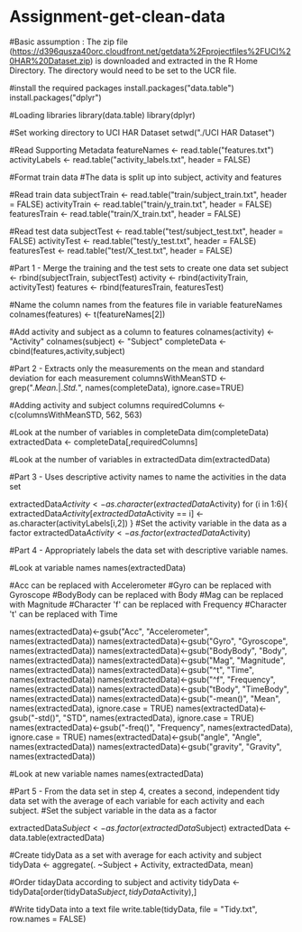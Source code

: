 # Assignment-get-clean-data
#Basic assumption : The zip file (https://d396qusza40orc.cloudfront.net/getdata%2Fprojectfiles%2FUCI%20HAR%20Dataset.zip) is downloaded and extracted in the R Home Directory. The directory would need to be set to the UCR file.

#install the required packages
install.packages("data.table")
install.packages("dplyr")

#Loading libraries
library(data.table)
library(dplyr)

#Set working directory to UCI HAR Dataset
setwd("./UCI HAR Dataset")

#Read Supporting Metadata
featureNames <- read.table("features.txt")
activityLabels <- read.table("activity_labels.txt", header = FALSE)

#Format train data
#The data is split up into subject, activity and features

#Read train data
subjectTrain <- read.table("train/subject_train.txt", header = FALSE)
activityTrain <- read.table("train/y_train.txt", header = FALSE)
featuresTrain <- read.table("train/X_train.txt", header = FALSE)

#Read test data
subjectTest <- read.table("test/subject_test.txt", header = FALSE)
activityTest <- read.table("test/y_test.txt", header = FALSE)
featuresTest <- read.table("test/X_test.txt", header = FALSE)


#Part 1 - Merge the training and the test sets to create one data set
subject <- rbind(subjectTrain, subjectTest)
activity <- rbind(activityTrain, activityTest)
features <- rbind(featuresTrain, featuresTest)

#Name the column names from the features file in variable featureNames
colnames(features) <- t(featureNames[2])

#Add activity and subject as a column to features
colnames(activity) <- "Activity"
colnames(subject) <- "Subject"
completeData <- cbind(features,activity,subject)


#Part 2 - Extracts only the measurements on the mean and standard deviation for each measurement
columnsWithMeanSTD <- grep(".*Mean.*|.*Std.*", names(completeData), ignore.case=TRUE)

#Adding activity and subject columns
requiredColumns <- c(columnsWithMeanSTD, 562, 563)

#Look at the number of variables in completeData
dim(completeData)
extractedData <- completeData[,requiredColumns]

#Look at the number of variables in extractedData
dim(extractedData)


#Part 3 - Uses descriptive activity names to name the activities in the data set

extractedData$Activity <- as.character(extractedData$Activity)
for (i in 1:6){
  extractedData$Activity[extractedData$Activity == i] <- as.character(activityLabels[i,2])
}
#Set the activity variable in the data as a factor
extractedData$Activity <- as.factor(extractedData$Activity)


#Part 4 - Appropriately labels the data set with descriptive variable names. 

#Look at variable names
names(extractedData)

#Acc can be replaced with Accelerometer
#Gyro can be replaced with Gyroscope
#BodyBody can be replaced with Body
#Mag can be replaced with Magnitude
#Character 'f' can be replaced with Frequency
#Character 't' can be replaced with Time

names(extractedData)<-gsub("Acc", "Accelerometer", names(extractedData))
names(extractedData)<-gsub("Gyro", "Gyroscope", names(extractedData))
names(extractedData)<-gsub("BodyBody", "Body", names(extractedData))
names(extractedData)<-gsub("Mag", "Magnitude", names(extractedData))
names(extractedData)<-gsub("^t", "Time", names(extractedData))
names(extractedData)<-gsub("^f", "Frequency", names(extractedData))
names(extractedData)<-gsub("tBody", "TimeBody", names(extractedData))
names(extractedData)<-gsub("-mean()", "Mean", names(extractedData), ignore.case = TRUE)
names(extractedData)<-gsub("-std()", "STD", names(extractedData), ignore.case = TRUE)
names(extractedData)<-gsub("-freq()", "Frequency", names(extractedData), ignore.case = TRUE)
names(extractedData)<-gsub("angle", "Angle", names(extractedData))
names(extractedData)<-gsub("gravity", "Gravity", names(extractedData))


#Look at new variable names
names(extractedData)


#Part 5 - From the data set in step 4, creates a second, independent tidy data set with the average of each variable for each activity and each subject.
#Set the subject variable in the data as a factor

extractedData$Subject <- as.factor(extractedData$Subject)
extractedData <- data.table(extractedData)

#Create tidyData as a set with average for each activity and subject
tidyData <- aggregate(. ~Subject + Activity, extractedData, mean)

#Order tidayData according to subject and activity
tidyData <- tidyData[order(tidyData$Subject,tidyData$Activity),]

#Write tidyData into a text file
write.table(tidyData, file = "Tidy.txt", row.names = FALSE)
